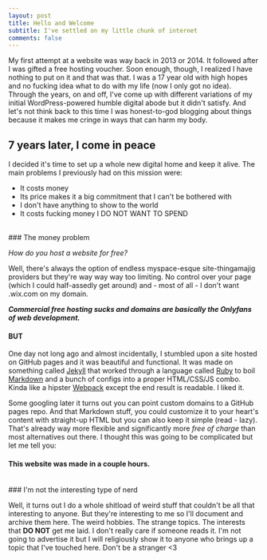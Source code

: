 ```yaml
---
layout: post
title: Hello and Welcome
subtitle: I've settled on my little chunk of internet
comments: false
---
```

My first attempt at a website was way back in 2013 or 2014. It followed after I was gifted a free hosting voucher. Soon enough, though, I realized I have nothing to put on it and that was that. I was a 17 year old with high hopes and no fucking idea what to do with my life (now I only got no idea). Through the years, on and off, I've come up with different variations of my initial WordPress-powered humble digital abode but it didn't satisfy. And let's not think back to this time I was honest-to-god blogging about things because it makes me cringe in ways that can harm my body.

## 7 years later, I come in peace

I decided it's time to set up a whole new digital home and keep it alive. The main problems I previously had on this mission were: 

- It costs money
- Its price makes it a big commitment that I can't be bothered with
- I don't have anything to show to the world
- It costs fucking money I DO NOT WANT TO SPEND

<br/>
### The money problem

*How do you host a website for free?*

Well, there's always the option of endless myspace-esque site-thingamajig providers but they're way way way too limiting. No control over your page (which I could half-assedly get around) and - most of all - I don't want .wix.com on my domain.

***Commercial free hosting sucks and domains are basically the Onlyfans of web development.***
#### BUT

One day not long ago and almost incidentally, I stumbled upon a site hosted on GitHub pages and it was beautiful and functional. It was made on something called [Jekyll](https://jekyllrb.com/) that worked through a language called [Ruby](https://www.ruby-lang.org/en/) to boil [Markdown](https://en.wikipedia.org/wiki/Markdown) and a bunch of configs into a proper HTML/CSS/JS combo. Kinda like a hipster [Webpack](https://webpack.js.org/) except the end result is readable. I liked it. 

Some googling later it turns out you can point custom domains to a GitHub pages repo. And that Markdown stuff, you could customize it to your heart's content with straight-up HTML but you can also keep it simple (read - lazy). That's already way more flexible and significantly more *free of charge* than most alternatives out there. I thought this was going to be complicated but let me tell you: 

#### This website was made in a couple hours.
<br/>
### I'm not the interesting type of nerd

Well, it turns out I do a whole shitload of weird stuff that couldn't be all that interesting to anyone. But they're interesting to me so I'll document and archive them here. The weird hobbies. The strange topics. The interests that **DO NOT** get me laid. I don't really care if someone reads it. I'm not going to advertise it but I will religiously show it to anyone who brings up a topic that I've touched here. Don't be a stranger <3
